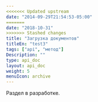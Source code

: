 ```yaml
---
<<<<<<< Updated upstream
date: "2014-09-29T21:54:53-05:00"
=======
date: "2018-10-31"
>>>>>>> Stashed changes
title: "Загрузка документов"
titleEn: "test3"
tags: ["api", "метод"]
Description: ""
type: api_doc
layout: api_doc
weight: 5
menuIcon: archive
---
```


Раздел в разработке.